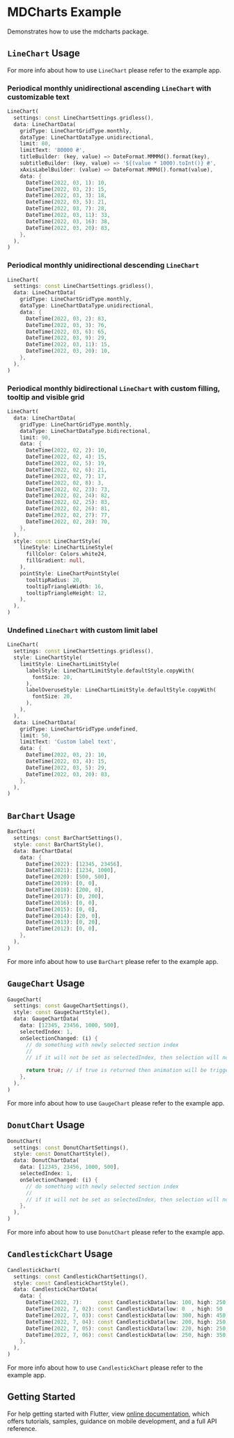 # MDCharts Example

Demonstrates how to use the mdcharts package.

## `LineChart` Usage

For more info about how to use `LineChart` please refer to the example app.

### Periodical monthly unidirectional ascending `LineChart` with customizable text

```dart
LineChart(
  settings: const LineChartSettings.gridless(),
  data: LineChartData(
    gridType: LineChartGridType.monthly,
    dataType: LineChartDataType.unidirectional,
    limit: 80,
    limitText: '80000 ₴',
    titleBuilder: (key, value) => DateFormat.MMMMd().format(key),
    subtitleBuilder: (key, value) => '${(value * 1000).toInt()} ₴',
    xAxisLabelBuilder: (value) => DateFormat.MMMd().format(value),
    data: {
      DateTime(2022, 03, 1): 10,
      DateTime(2022, 03, 2): 15,
      DateTime(2022, 03, 3): 18,
      DateTime(2022, 03, 5): 21,
      DateTime(2022, 03, 7): 28,
      DateTime(2022, 03, 11): 33,
      DateTime(2022, 03, 16): 38,
      DateTime(2022, 03, 20): 83,
    },
  ),
)
```

### Periodical monthly unidirectional descending `LineChart`

```dart
LineChart(
  settings: const LineChartSettings.gridless(),
  data: LineChartData(
    gridType: LineChartGridType.monthly,
    dataType: LineChartDataType.unidirectional,
    data: {
      DateTime(2022, 03, 2): 83,
      DateTime(2022, 03, 3): 76,
      DateTime(2022, 03, 6): 65,
      DateTime(2022, 03, 9): 29,
      DateTime(2022, 03, 11): 15,
      DateTime(2022, 03, 20): 10,
    },
  ),
)
```

### Periodical monthly bidirectional `LineChart` with custom filling, tooltip and visible grid

```dart
LineChart(
  data: LineChartData(
    gridType: LineChartGridType.monthly,
    dataType: LineChartDataType.bidirectional,
    limit: 90,
    data: {
      DateTime(2022, 02, 2): 10,
      DateTime(2022, 02, 4): 15,
      DateTime(2022, 02, 5): 19,
      DateTime(2022, 02, 6): 21,
      DateTime(2022, 02, 7): 17,
      DateTime(2022, 02, 8): 3,
      DateTime(2022, 02, 23): 73,
      DateTime(2022, 02, 24): 82,
      DateTime(2022, 02, 25): 83,
      DateTime(2022, 02, 26): 81,
      DateTime(2022, 02, 27): 77,
      DateTime(2022, 02, 28): 70,
    },
  ),
  style: const LineChartStyle(
    lineStyle: LineChartLineStyle(
      fillColor: Colors.white24,
      fillGradient: null,
    ),
    pointStyle: LineChartPointStyle(
      tooltipRadius: 20,
      tooltipTriangleWidth: 16,
      tooltipTriangleHeight: 12,
    ),
  ),
)
```

### Undefined `LineChart` with custom limit label

```dart
LineChart(
  settings: const LineChartSettings.gridless(),
  style: LineChartStyle(
    limitStyle: LineChartLimitStyle(
      labelStyle: LineChartLimitStyle.defaultStyle.copyWith(
        fontSize: 20,
      ),
      labelOveruseStyle: LineChartLimitStyle.defaultStyle.copyWith(
        fontSize: 20,
      ),
    ),
  ),
  data: LineChartData(
    gridType: LineChartGridType.undefined,
    limit: 50,
    limitText: 'Custom label text',
    data: {
      DateTime(2022, 03, 2): 10,
      DateTime(2022, 03, 4): 15,
      DateTime(2022, 03, 5): 29,
      DateTime(2022, 03, 20): 83,
    },
  ),
)
```

## `BarChart` Usage

```dart
BarChart(
  settings: const BarChartSettings(),
  style: const BarChartStyle(),
  data: BarChartData(
    data: {
      DateTime(2022): [12345, 23456],
      DateTime(2021): [1234, 1000],
      DateTime(2020): [500, 500],
      DateTime(2019): [0, 0],
      DateTime(2018): [200, 0],
      DateTime(2017): [0, 200],
      DateTime(2016): [0, 0],
      DateTime(2015): [0, 0],
      DateTime(2014): [20, 0],
      DateTime(2013): [0, 20],
      DateTime(2012): [0, 0],
    },
  ),
)
```

For more info about how to use `BarChart` please refer to the example app.

## `GaugeChart` Usage

```dart
GaugeChart(
  settings: const GaugeChartSettings(),
  style: const GaugeChartStyle(),
  data: GaugeChartData(
    data: [12345, 23456, 1000, 500],
    selectedIndex: 1,
    onSelectionChanged: (i) {
      // do something with newly selected section index
      //
      // if it will not be set as selectedIndex, then selection will not be changed

      return true; // if true is returned then animation will be triggered, otherwise - animation will not be triggered
    },
  ),
)
```

For more info about how to use `GaugeChart` please refer to the example app.

## `DonutChart` Usage

```dart
DonutChart(
  settings: const DonutChartSettings(),
  style: const DonutChartStyle(),
  data: DonutChartData(
    data: [12345, 23456, 1000, 500],
    selectedIndex: 1,
    onSelectionChanged: (i) {
      // do something with newly selected section index
      //
      // if it will not be set as selectedIndex, then selection will not be changed
    },
  ),
)
```

For more info about how to use `DonutChart` please refer to the example app.

## `CandlestickChart` Usage

```dart
CandlestickChart(
  settings: const CandlestickChartSettings(),
  style: const CandlestickChartStyle(),
  data: CandlestickChartData(
    data: {
      DateTime(2022, 7):     const CandlestickData(low: 100, high: 250, bid: 150, ask: 200),
      DateTime(2022, 7, 02): const CandlestickData(low: 0  , high: 50 , bid: 50 , ask: 20 ),
      DateTime(2022, 7, 03): const CandlestickData(low: 300, high: 450, bid: 350, ask: 320),
      DateTime(2022, 7, 04): const CandlestickData(low: 200, high: 250, bid: 200, ask: 250),
      DateTime(2022, 7, 05): const CandlestickData(low: 220, high: 250, bid: 230, ask: 230),
      DateTime(2022, 7, 06): const CandlestickData(low: 250, high: 350, bid: 250, ask: 250),
    },
  ),
)
```

For more info about how to use `CandlestickChart` please refer to the example app.

## Getting Started

For help getting started with Flutter, view
[online documentation](https://flutter.dev/docs), which offers tutorials,
samples, guidance on mobile development, and a full API reference.
